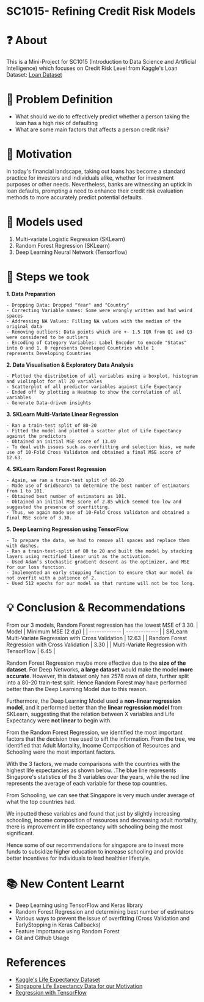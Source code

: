 # SC1015- Refining Credit Risk Models

# ❓ About
This is a Mini-Project for SC1015 (Introduction to Data Science and Artificial Intelligence) which focuses on Credit Risk Level from Kaggle's Loan Dataset: [Loan Dataset](https://www.kaggle.com/datasets/somyaagarwal69/loan-data-2015/data)

# 🔎 Problem Definition
* What should we do to effectively predict whether a person taking the loan has a high risk of defaulting
* What are some main factors that affects a person credit risk?

# 💪 Motivation 
In today's financial landscape, taking out loans has become a standard practice for investors and individuals alike, whether for investment purposes or other needs. Nevertheless, banks are witnessing an uptick in loan defaults, prompting a need to enhance their credit risk evaluation methods to more accurately predict potential defaults.

# 🚀 Models used
1. Multi-variate Logistic Regression (SKLearn)
2. Random Forest Regression (SKLearn)
3. Deep Learning Neural Network (Tensorflow)

# 🚶 Steps we took
**1. Data Preparation** <br>
<pre><code>- Dropping Data: Dropped "Year" and "Country"
- Correcting Variable names: Some were wrongly written and had weird spaces
- Addressing NA Values: Filling NA values with the median of the original data
- Removing outliers: Data points which are +- 1.5 IQR from Q1 and Q3 were considered to be outliers
- Encoding of Category Variables: Label Encoder to encode "Status" into 0 and 1. 0 represents Developed Countries while 1 <br>represents Developing Countries</code></pre>

**2. Data Visualisation & Exploratory Data Analysis** <br>
<pre><code>- Plotted the distribution of all variables using a boxplot, histogram and violinplot for all 20 variables
- Scatterplot of all predictor variables against Life Expectancy
- Ended off by plotting a Heatmap to show the correlation of all variables
- Generate Data-driven insights
</code></pre>

**3. SKLearn Multi-Variate Linear Regression** <br>
<pre><code>- Ran a train-test split of 80-20
- Fitted the model and plotted a scatter plot of Life Expectancy against the predictors
- Obtained an initial MSE score of 13.49
- To deal with issues such as overfitting and selection bias, we made use of 10-Fold Cross Validaton and obtained a final MSE score of 12.63.
</code></pre>

**4. SKLearn Random Forest Regression** <br>
<pre><code>- Again, we ran a train-test split of 80-20
- Made use of GridSearch to determine the best number of estimators from 1 to 101. 
- Obtained best number of estimators as 101.
- Obtained an initial MSE score of 2.85 which seemed too low and suggested the presence of overfitting.
- Thus, we again made use of 10-Fold Cross Validaton and obtained a final MSE score of 3.30.
</code></pre>

**5. Deep Learning Regression using TensorFlow** <br>
<pre><code>- To prepare the data, we had to remove all spaces and replace them with dashes.
- Ran a train-test-split of 80 to 20 and built the model by stacking layers using rectified linear unit as the activation.
- Used Adam’s stochastic gradient descent as the optimizer, and MSE for our loss function.
- Implemented an early stopping function to ensure that our model do not overfit with a patience of 2. 
- Used 512 epochs for our model so that runtime will not be too long.
</code></pre>

# 💡 Conclusion & Recommendations
From our 3 models, Random Forest regression has the lowest MSE of 3.30.
| Model  | Minimum MSE (2 d.p) |
| ------------- | ------------- |
| SKLearn Multi-Variate Regression with Cross Validation  | 12.63 |
| Random Forest Regression with Cross Validation  | 3.30  |
| Multi-Variate Regression with TensorFlow | 6.45 |

Random Forest Regression maybe more effective due to the <b>size of the dataset</b>. For Deep Networks, <b>a large dataset</b> would make the model <b>more accurate</b>. However, this dataset only has 2578 rows of data, further split into a 80-20 train-test split. Hence Random Forest may have performed better than the Deep Learning Model due to this reason.

Furthermore, the Deep Learning Model used a <b>non-linear regression model</b>, and it performed better than the <b>linear regression model</b> from SKLearn, suggesting that the relation between X variables and Life Expectancy were <b>not linear</b> to begin with.

From the Random Forest Regression, we identified the most important factors that the decision tree used to sift the information. From the tree, we identified that Adult Mortality, Income Composition of Resources and Schooling were the most important factors.

With the 3 factors, we made comparisons with the countries with the highest life expectancies as shown below. .The blue line represents Singapore's statistics of the 3 variables over the years, while the red line represents the average of each variable for these top countries. 



From Schooling, we can see that Singapore is very much under average of what the top countries had.

We inputted these variables and found that just by slightly increasing schooling, income composition of resources and decreasing adult mortality, there is improvement in life expectancy with schooling being the most significant.



Hence some of our recommendations for singapore are to invest more funds to subsidize higher education to increase schooling and provide better incentives for individuals to lead healthier lifestyle. 


# 📚 New Content Learnt
* Deep Learning using TensorFlow and Keras library
* Random Forest Regression and determining best number of estimators
* Various ways to prevent the issue of overfitting (Cross Validation and EarlyStopping in Keras Callbacks)
* Feature Importance using Random Forest
* Git and Github Usage

# References
* [Kaggle's Life Expectancy Dataset](https://www.kaggle.com/datasets/kumarajarshi/life-expectancy-who) <br>
* [Singapore Life Expectancy Data for our Motivation](https://tablebuilder.singstat.gov.sg/table/TS/M810501) <br>
* [Regression with TensorFlow](https://www.tensorflow.org/tutorials/keras/regression)
